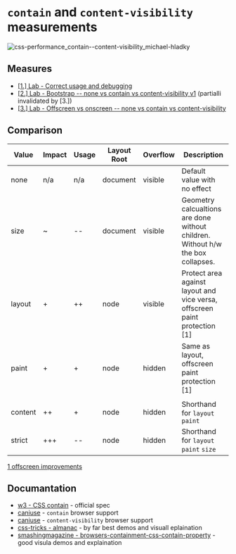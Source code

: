 # `contain` and `content-visibility` measurements

![css-performance_contain--content-visibility_michael-hladky](https://user-images.githubusercontent.com/95690470/159100625-1e330d1b-0ce5-4bd2-a280-bb145ee2c8c7.png)


## Measures

- [[1.] Lab - Correct usage and debugging](https://github.com/push-based/css-contain-research/blob/master/usage-and-debugging)
- [[2.] Lab - Bootstrap -- none vs contain vs content-visibility v1](https://github.com/push-based/css-contain-research/tree/master/bootstrap-v1) (partialli invalidated by [3.])
- [[3.] Lab - Offscreen vs onscreen -- none vs contain vs content-visibility](https://github.com/push-based/css-contain-research/tree/master/offscreen)

## Comparison

| Value   | Impact | Usage  | Layout Root | Overflow | Description                                                                     |
| ------- | ------ | ------ | ----------- | -------- | ------------------------------------------------------------------------------- | 
| none    | n/a    | n/a    | document    | visible  | Default value with no effect                                                    |
| size    | ~      | --     | document    | visible  | Geometry calcualtions are done without children. Without h/w the box collapses. |
| layout  | +      | ++     | node        | visible  | Protect area against layout and vice versa, offscreen paint protection [1]      |
| paint   | +      | +      | node        | hidden   | Same as layout, offscreen paint protection [1]                                  |
|         |        |        |             |          |                                                                                 |
| content | ++     | +      | node        | hidden   | Shorthand for `layout` `paint`                                                  |
| strict  | +++    | --     | node        | hidden   | Shorthand for `layout` `paint` `size`                                           |

[1 offscreen improvements](https://developer.mozilla.org/en-US/docs/Web/CSS/CSS_Containment#paint_containment)

## Documantation

- [w3 - CSS contain](https://www.w3.org/TR/css-contain-1/) - official spec  
- [caniuse](https://caniuse.com/mdn-css_properties_contain) - `contain` browser support   
- [caniuse](https://caniuse.com/css-content-visibility) - `content-visibility` browser support  
- [css-tricks - almanac](https://css-tricks.com/almanac/properties/c/contain/) - by far best demos and visuall eplaination
- [smashingmagazine - browsers-containment-css-contain-property](https://www.smashingmagazine.com/2019/12/browsers-containment-css-contain-property/) - good visula demos and explaination
